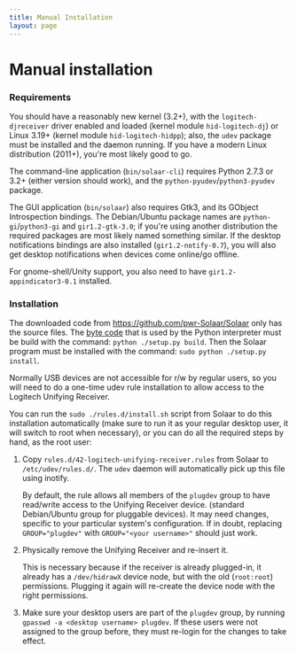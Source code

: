 ```yaml
---
title: Manual Installation
layout: page
---
```


# Manual installation

### Requirements

You should have a reasonably new kernel (3.2+), with the `logitech-djreceiver`
driver enabled and loaded (kernel module `hid-logitech-dj`) or Linux 3.19+
(kernel module `hid-logitech-hidpp`); also, the `udev` package must be installed
and the daemon running.  If you have a modern Linux distribution (2011+), you're
most likely good to go.

The command-line application (`bin/solaar-cli`) requires Python 2.7.3 or 3.2+
(either version should work), and the `python-pyudev`/`python3-pyudev` package.

The GUI application (`bin/solaar`) also requires Gtk3, and its GObject
Introspection bindings. The Debian/Ubuntu package names are
`python-gi`/`python3-gi` and `gir1.2-gtk-3.0`; if you're using another
distribution the required packages are most likely named something similar.
If the desktop notifications bindings are also installed (`gir1.2-notify-0.7`),
you will also get desktop notifications when devices come online/go offline.

For gnome-shell/Unity support, you also need to have `gir1.2-appindicator3-0.1`
installed.


### Installation

The downloaded code from https://github.com/pwr-Solaar/Solaar only has the
source files. The [byte code](https://en.wikipedia.org/wiki/Bytecode) that 
is used by the Python interpreter must be build with the command: 
`python ./setup.py build`. Then the Solaar program must be installed with the 
command: `sudo python ./setup.py install`.

Normally USB devices are not accessible for r/w by regular users, so you will
need to do a one-time udev rule installation to allow access to the Logitech
Unifying Receiver.

You can run the `sudo ./rules.d/install.sh` script from Solaar to do this 
installation automatically (make sure to run it as your regular desktop user, 
it will switch to root when necessary), or you can do all the required steps by 
hand, as the root user:

1. Copy `rules.d/42-logitech-unifying-receiver.rules` from Solaar to
   `/etc/udev/rules.d/`. The `udev` daemon will automatically pick up this file
   using inotify.

   By default, the rule allows all members of the `plugdev` group to have
   read/write access to the Unifying Receiver device. (standard Debian/Ubuntu
   group for pluggable devices). It may need changes, specific to your
   particular system's configuration. If in doubt, replacing `GROUP="plugdev"`
   with `GROUP="<your username>"` should just work.

2. Physically remove the Unifying Receiver and re-insert it.

   This is necessary because if the receiver is already plugged-in, it already
   has a `/dev/hidrawX` device node, but with the old (`root:root`) permissions.
   Plugging it again will re-create the device node with the right permissions.

3. Make sure your desktop users are part of the `plugdev` group, by running
   `gpasswd -a <desktop username> plugdev`. If these users were not assigned to the
   group before, they must re-login for the changes to take effect.
